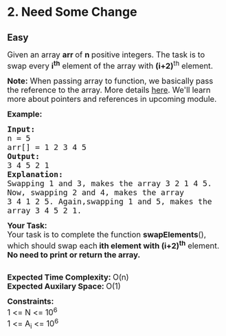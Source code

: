 # 2. Need Some Change
## Easy 
<div class="problem-statement">
                <p></p><p><span style="font-size:18px">Given an array <strong>arr&nbsp;</strong>of <strong>n&nbsp;</strong>positive integers. The task is to swap every <strong>i<sup>th</sup></strong> element of the array with <strong>(i+2)</strong><sup>th</sup> element.</span></p>

<p><span style="font-size:18px"><strong>Note:</strong> When passing array to function, we basically pass the reference to the array. More details <a href="https://stackoverflow.com/questions/14309136/passing-arrays-to-function-in-c" target="_blank">here</a>. We'll learn more about pointers and references in upcoming module.</span></p>

<p><span style="font-size:18px"><strong>Example:</strong></span></p>

<pre><span style="font-size:18px"><strong>Input:</strong>
n = 5
arr[] = 1 2 3 4 5
<strong>Output:
</strong>3 4 5 2 1
<strong>Explanation:
</strong>Swapping 1 and 3, makes the array 3 2 1 4 5.
Now, swapping 2 and 4, makes the array 
3 4 1 2 5. Again,swapping 1 and 5, makes the 
array 3 4 5 2 1.</span></pre>

<p><span style="font-size:18px"><strong>Your Task:</strong><br>
Your task is to complete the function <strong>swapElements</strong>(), which should swap each<strong> ith element with (i+2)<sup>th</sup></strong> element. <strong>No need to print or return the array.</strong></span><br>
&nbsp;</p>

<p><span style="font-size:18px"><strong>Expected Time Complexity:&nbsp;</strong>O(n)<br>
<strong>Expected Auxilary Space:&nbsp;</strong>O(1)</span></p>

<p><span style="font-size:18px"><strong>Constraints:</strong><br>
1 &lt;= N &lt;= 10<sup>6</sup><br>
1 &lt;= A<sub>i</sub> &lt;= 10<sup>6</sup></span></p>

<p>&nbsp;</p>
 <p></p>
            </div>